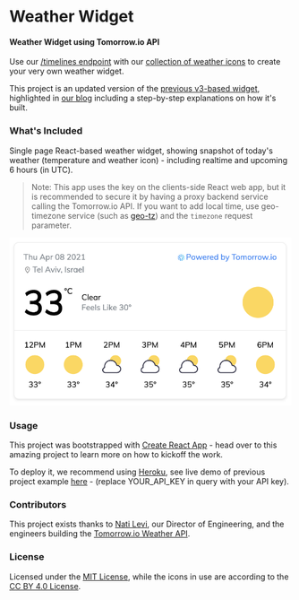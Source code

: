 Weather Widget
========

#### Weather Widget using Tomorrow.io API ####
Use our [/timelines endpoint](https://docs.tomorrow.io/reference/timelines-overview) with our [collection of weather icons](https://github.com/Tomorrow-IO-API/tomorrow-weather-codes) to create your very own weather widget.

This project is an updated version of the [previous v3-based widget](https://github.com/nati-levi/climacell-weather-widget), highlighted in [our blog](https://developer.tomorrow.io/blog/how-to-create-a-weather-widget-with-a-weather-api) including a step-by-step explanations on how it's built.

### What's Included ###
Single page React-based weather widget, showing snapshot of today's weather (temperature and weather icon) - including realtime and upcoming 6 hours (in UTC).

> Note: This app uses the key on the clients-side React web app, but it is recommended to secure it by having a proxy backend service calling the Tomorrow.io API. If you want to add local time, use geo-timezone service (such as [geo-tz](https://www.npmjs.com/package/geo-tz)) and the `timezone` request parameter.

![Weather Widget](./PREVIEW.png)

### Usage ###
This project was bootstrapped with [Create React App](https://github.com/facebook/create-react-app) - head over to this amazing project to learn more on how to kickoff the work.

To deploy it, we recommend using [Heroku](https://www.heroku.com/), see live demo of previous project example [here](https://climacell-weather-widget.herokuapp.com/?apikey=YOUR_API_KEY&lat=32&lon=34&location=Tel%20Aviv) - (replace YOUR_API_KEY in query with your API key).

### Contributors ###
This project exists thanks to [Nati Levi](https://github.com/nati-levi), our Director of Engineering, and the engineers building the [Tomorrow.io Weather API](https://tomorrow.io).

### License ###
Licensed under the [MIT License](https://opensource.org/licenses/MIT), while the icons in use are according to the [CC BY 4.0 License](./LICENSE.md).